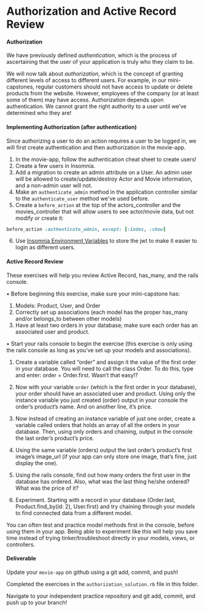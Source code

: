 # Authorization and Active Record Review

#### Authorization

We have previously defined _authentication_, which is the process of ascertaining that the user of your application is truly who they claim to be.

We will now talk about _authorization_, which is the concept of granting different levels of access to different users. For example, in our mini-capstones, regular customers should not have access to update or delete products from the website. However, employees of the company (or at least some of them) may have access. Authorization depends upon authentication. We cannot grant the right authority to a user until we’ve determined who they are!

#### Implementing Authorization (after authentication)

Since authorizing a user to do an action requires a user to be logged in, we will first create authentication and then authorization in the movie-app.

1. In the movie-app, follow the authentication cheat sheet to create users!
2. Create a few users in Insomnia.
3. Add a migration to create an admin attribute on a User. An admin user will be allowed to create/update/destroy Actor and Movie information, and a non-admin user will not.
4. Make an `authenticate_admin` method in the application controller similar to the `authenticate_user` method we've used before.
5. Create a `before_action` at the top of the actors_controller and the movies_controller that will allow users to see actor/movie data, but not modify or create it:

```ruby
before_action :authenticate_admin, except: [:index, :show]
```

6. Use [Insomnia Environment Variables](https://support.insomnia.rest/article/18-environment-variables) to store the jwt to make it easier to login as different users.

#### Active Record Review

These exercises will help you review Active Record, has_many, and the rails console.

• Before beginning this exercise, make sure your mini-capstone has:

1. Models: Product, User, and Order
2. Correctly set up associations (each model has the proper has_many and/or belongs_to between other models)
3. Have at least two orders in your database; make sure each order has an associated user and product.

• Start your rails console to begin the exercise (this exercise is only using the rails console as long as you’ve set up your models and associations).

1. Create a variable called “order” and assign it the value of the first order in your database. You will need to call the class Order. To do this, type and enter: order = Order.first. Wasn’t that easy!?

2. Now with your variable `order` (which is the first order in your database), your order should have an associated user and product. Using only the instance variable you just created (order) output in your console the order’s product’s name. And on another line, it’s price.

3. Now instead of creating an instance variable of just one order, create a variable called orders that holds an array of all the orders in your database. Then, using only orders and chaining, output in the console the last order’s product’s price.

4. Using the same variable (orders) output the last order’s product’s first image’s image_url (if your app can only store one image, that’s fine, just display the one).

5. Using the rails console, find out how many orders the first user in the database has ordered. Also, what was the last thing he/she ordered? What was the price of it?

6. Experiment. Starting with a record in your database (Order.last, Product.find_by(id: 2), User.first) and try chaining through your models to find connected data from a different model.

You can often test and practice model methods first in the console, before using them in your app. Being able to experiment like this will help you save time instead of trying tinker/troubleshoot directly in your models, views, or controllers.

#### Deliverable

Update your `movie-app` on github using a git add, commit, and push!

Completed the exercises in the `authorization_solution.rb` file in this folder.

Navigate to your independent practice repository and git add, commit, and push up to your branch!
